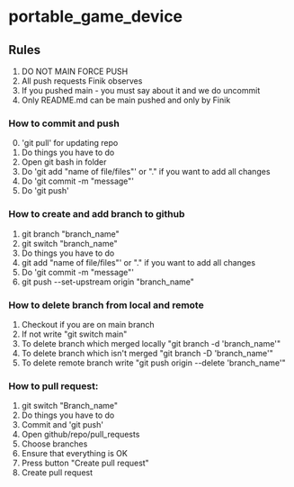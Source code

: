 # portable_game_device

## Rules

1. DO NOT MAIN FORCE PUSH
2. All push requests Finik observes
3. If you pushed main - you must say about it and we do uncommit
4. Only README.md can be main pushed and only by Finik

### How to commit and push

0. 'git pull' for updating repo
1. Do things you have to do
2. Open git bash in folder
3. Do 'git add "name of file/files"' or "." if you want to add all changes
4. Do 'git commit -m "message"'
5. Do 'git push'

### How to create and add branch to github

1. git branch "branch_name"
2. git switch "branch_name"
3. Do things you have to do
4. git add "name of file/files"' or "." if you want to add all changes
5. Do 'git commit -m "message"'
6. git push --set-upstream origin "branch_name"

### How to delete branch from local and remote

1. Checkout if you are on main branch
2. If not write "git switch main"
3. To delete branch which merged locally "git branch -d 'branch_name'"
4. To delete branch which isn't merged "git branch -D 'branch_name'"
5. To delete remote branch write "git push origin --delete 'branch_name'"

### How to pull request:

1. git switch "Branch_name"
2. Do things you have to do
3. Commit and 'git push'
4. Open github/repo/pull_requests
5. Choose branches
6. Ensure that everything is OK
7. Press button "Create pull request"
8. Create pull request
